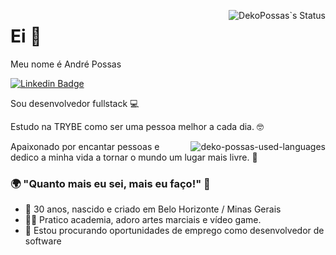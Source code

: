 <p> <img src="https://github-readme-stats.vercel.app/api?username=dekopossas&show_icons=true&theme=vue-dark" alt="DekoPossas`s Status" align="right" /> </p>

# Ei 👋

Meu nome é André Possas 

[![Linkedin Badge](https://img.shields.io/badge/-LinkedIn-blue?style=flat-square&logo=Linkedin&logoColor=white&link=https://www.linkedin.com/in/andrepossas/)](https://www.linkedin.com/in/andrepossas/)

Sou desenvolvedor fullstack 💻

Estudo na TRYBE como ser uma pessoa melhor a cada dia. 🤓

<p> <img src="https://github-readme-stats.vercel.app/api/top-langs/?username=dekopossas&layout=compact&theme=graywhite&title_color=268bd2" alt="deko-possas-used-languages" align="right"/> </p>

Apaixonado por encantar pessoas e dedico a minha vida a tornar o mundo um lugar mais livre. 🤖

### 🌍 "Quanto mais eu sei, mais eu faço!" 🧠

- 📍 30 anos, nascido e criado em Belo Horizonte / Minas Gerais
- 🏋️‍♂️ Pratico academia, adoro artes marciais e vídeo game.
- 💼 Estou procurando oportunidades de emprego como desenvolvedor de software
